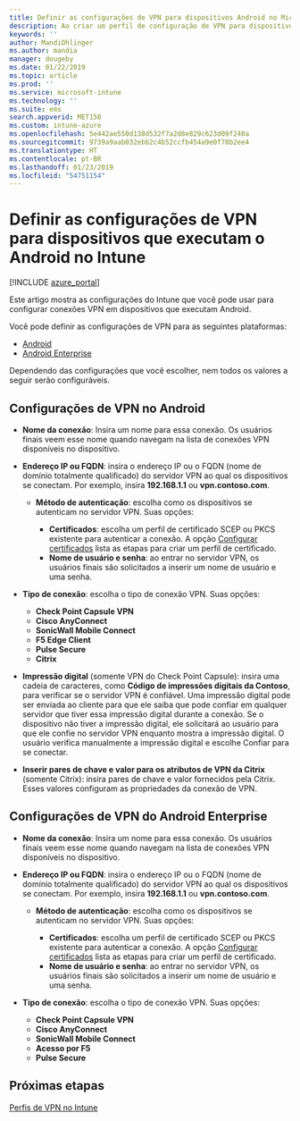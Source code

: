 ```yaml
---
title: Definir as configurações de VPN para dispositivos Android no Microsoft Intune – Azure | Microsoft Docs
description: Ao criar um perfil de configuração de VPN para dispositivos Android e Android for Work, insira o nome da conexão, o endereço IP ou o FQDN do servidor VPN, escolha como os usuários se autenticam no servidor VPN e, em seguida, escolha os tipos de conexão Citrix, SonicWall, Check Point Capsule, Pulse Secure e Microsoft Edge.
keywords: ''
author: MandiOhlinger
ms.author: mandia
manager: dougeby
ms.date: 01/22/2019
ms.topic: article
ms.prod: ''
ms.service: microsoft-intune
ms.technology: ''
ms.suite: ems
search.appverid: MET150
ms.custom: intune-azure
ms.openlocfilehash: 5e442ae550d138d532f7a2d8e829c623d09f240a
ms.sourcegitcommit: 9739a9aab032ebb2c4b52ccfb454a9e0f78b2ee4
ms.translationtype: HT
ms.contentlocale: pt-BR
ms.lasthandoff: 01/23/2019
ms.locfileid: "54751154"
---
```

# <a name="configure-vpn-settings-for-devices-running-android-in-intune"></a>Definir as configurações de VPN para dispositivos que executam o Android no Intune

[!INCLUDE [azure_portal](./includes/azure_portal.md)]

Este artigo mostra as configurações do Intune que você pode usar para configurar conexões VPN em dispositivos que executam Android.

Você pode definir as configurações de VPN para as seguintes plataformas:

- [Android](#android-vpn-settings)
- [Android Enterprise](#android-enterprise-vpn-settings)

Dependendo das configurações que você escolher, nem todos os valores a seguir serão configuráveis.

## <a name="android-vpn-settings"></a>Configurações de VPN no Android

- **Nome da conexão**: Insira um nome para essa conexão. Os usuários finais veem esse nome quando navegam na lista de conexões VPN disponíveis no dispositivo.
- **Endereço IP ou FQDN**: insira o endereço IP ou o FQDN (nome de domínio totalmente qualificado) do servidor VPN ao qual os dispositivos se conectam. Por exemplo, insira **192.168.1.1** ou **vpn.contoso.com**.

  - **Método de autenticação**: escolha como os dispositivos se autenticam no servidor VPN. Suas opções:

    - **Certificados**: escolha um perfil de certificado SCEP ou PKCS existente para autenticar a conexão. A opção [Configurar certificados](certificates-configure.md) lista as etapas para criar um perfil de certificado.
    - **Nome de usuário e senha**: ao entrar no servidor VPN, os usuários finais são solicitados a inserir um nome de usuário e uma senha.

- **Tipo de conexão**: escolha o tipo de conexão VPN. Suas opções:

  - **Check Point Capsule VPN**
  - **Cisco AnyConnect**
  - **SonicWall Mobile Connect**
  - **F5 Edge Client**
  - **Pulse Secure**
  - **Citrix**

- **Impressão digital** (somente VPN do Check Point Capsule): insira uma cadeia de caracteres, como **Código de impressões digitais da Contoso**, para verificar se o servidor VPN é confiável. Uma impressão digital pode ser enviada ao cliente para que ele saiba que pode confiar em qualquer servidor que tiver essa impressão digital durante a conexão. Se o dispositivo não tiver a impressão digital, ele solicitará ao usuário para que ele confie no servidor VPN enquanto mostra a impressão digital. O usuário verifica manualmente a impressão digital e escolhe Confiar para se conectar.
- **Inserir pares de chave e valor para os atributos de VPN da Citrix** (somente Citrix): insira pares de chave e valor fornecidos pela Citrix. Esses valores configuram as propriedades da conexão de VPN.

## <a name="android-enterprise-vpn-settings"></a>Configurações de VPN do Android Enterprise

- **Nome da conexão**: Insira um nome para essa conexão. Os usuários finais veem esse nome quando navegam na lista de conexões VPN disponíveis no dispositivo.
- **Endereço IP ou FQDN**: insira o endereço IP ou o FQDN (nome de domínio totalmente qualificado) do servidor VPN ao qual os dispositivos se conectam. Por exemplo, insira **192.168.1.1** ou **vpn.contoso.com**.

  - **Método de autenticação**: escolha como os dispositivos se autenticam no servidor VPN. Suas opções:
  
    - **Certificados**: escolha um perfil de certificado SCEP ou PKCS existente para autenticar a conexão. A opção [Configurar certificados](certificates-configure.md) lista as etapas para criar um perfil de certificado.
    - **Nome de usuário e senha**: ao entrar no servidor VPN, os usuários finais são solicitados a inserir um nome de usuário e uma senha.

- **Tipo de conexão**: escolha o tipo de conexão VPN. Suas opções:

  - **Check Point Capsule VPN**
  - **Cisco AnyConnect**
  - **SonicWall Mobile Connect**
  - **Acesso por F5**
  - **Pulse Secure**

## <a name="next-steps"></a>Próximas etapas
[Perfis de VPN no Intune](vpn-settings-configure.md)
